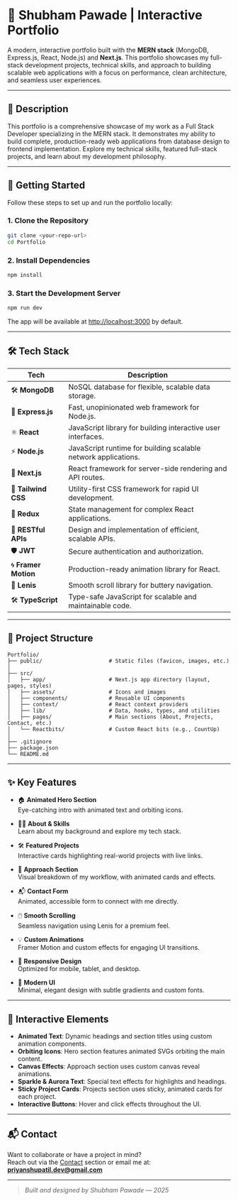 # 🚀 Shubham Pawade | Interactive Portfolio

A modern, interactive portfolio built with the **MERN stack** (MongoDB, Express.js, React, Node.js) and **Next.js**. This portfolio showcases my full-stack development projects, technical skills, and approach to building scalable web applications with a focus on performance, clean architecture, and seamless user experiences.

---

## 📝 Description

This portfolio is a comprehensive showcase of my work as a Full Stack Developer specializing in the MERN stack. It demonstrates my ability to build complete, production-ready web applications from database design to frontend implementation. Explore my technical skills, featured full-stack projects, and learn about my development philosophy.

---

## 🚀 Getting Started

Follow these steps to set up and run the portfolio locally:

### 1. **Clone the Repository**

```bash
git clone <your-repo-url>
cd Portfolio
```

### 2. **Install Dependencies**

```bash
npm install
```

### 3. **Start the Development Server**

```bash
npm run dev
```

The app will be available at [http://localhost:3000](http://localhost:3000) by default.

---

## 🛠️ Tech Stack

| Tech                | Description                                                                 |
|---------------------|-----------------------------------------------------------------------------|
| 🛠️ **MongoDB**      | NoSQL database for flexible, scalable data storage.                         |
| 🚀 **Express.js**    | Fast, unopinionated web framework for Node.js.                              |
| ⚛️ **React**         | JavaScript library for building interactive user interfaces.                |
| ⚡ **Node.js**       | JavaScript runtime for building scalable network applications.              |
| 🔄 **Next.js**       | React framework for server-side rendering and API routes.                   |
| 🎨 **Tailwind CSS**  | Utility-first CSS framework for rapid UI development.                       |
| 🔄 **Redux**         | State management for complex React applications.                            |
| 🚀 **RESTful APIs**  | Design and implementation of efficient, scalable APIs.                      |
| 🛡️ **JWT**          | Secure authentication and authorization.                                    |
| 🌀 **Framer Motion** | Production-ready animation library for React.                               |
| 🧩 **Lenis**        | Smooth scroll library for buttery navigation.                                |
| 🛠️ **TypeScript**   | Type-safe JavaScript for scalable and maintainable code.                     |

---

## 📁 Project Structure

```
Portfolio/
├── public/                     # Static files (favicon, images, etc.)
│
├── src/
│   ├── app/                    # Next.js app directory (layout, pages, styles)
│   ├── assets/                 # Icons and images
│   ├── components/             # Reusable UI components
│   ├── context/                # React context providers
│   ├── lib/                    # Data, hooks, types, and utilities
│   ├── pages/                  # Main sections (About, Projects, Contact, etc.)
│   └── Reactbits/              # Custom React bits (e.g., CountUp)
│
├── .gitignore
├── package.json
└── README.md
```

---

## ✨ Key Features

- 🏠 **Animated Hero Section**  
  Eye-catching intro with animated text and orbiting icons.

- 🧑‍💻 **About & Skills**  
  Learn about my background and explore my tech stack.

- 🛠️ **Featured Projects**  
  Interactive cards highlighting real-world projects with live links.

- 🧩 **Approach Section**  
  Visual breakdown of my workflow, with animated cards and effects.

- 📬 **Contact Form**  
  Animated, accessible form to connect with me directly.

- 🖱️ **Smooth Scrolling**  
  Seamless navigation using Lenis for a premium feel.

- 💡 **Custom Animations**  
  Framer Motion and custom effects for engaging UI transitions.

- 📱 **Responsive Design**  
  Optimized for mobile, tablet, and desktop.

- 🌙 **Modern UI**  
  Minimal, elegant design with subtle gradients and custom fonts.

---

## 🌟 Interactive Elements

- **Animated Text**: Dynamic headings and section titles using custom animation components.
- **Orbiting Icons**: Hero section features animated SVGs orbiting the main content.
- **Canvas Effects**: Approach section uses custom canvas reveal animations.
- **Sparkle & Aurora Text**: Special text effects for highlights and headings.
- **Sticky Project Cards**: Projects section uses sticky, animated cards for each project.
- **Interactive Buttons**: Hover and click effects throughout the UI.

---

## 📬 Contact

Want to collaborate or have a project in mind?  
Reach out via the [Contact](#contact) section or email me at:  
**priyanshupatil.dev@gmail.com**

---

> _Built and designed by Shubham Pawade — 2025_
